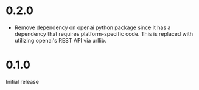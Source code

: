 # 0.2.0
 - Remove dependency on openai python package since it has a dependency that requires platform-specific code. This is replaced with utilizing openai's REST API via urllib.


# 0.1.0
Initial release
